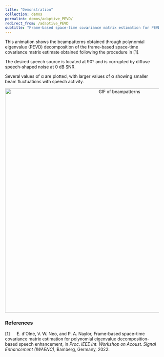 ```yaml
---
title: "Demonstration"
collection: demos
permalink: demos/adaptive_PEVD/
redirect_from: /adaptive_PEVD
subtitle: "Frame-based space-time covariance matrix estimation for PEVD-based speech enhancement"
---
```


This animation shows the beampatterns obtained through polynomial eigenvalue (PEVD) decomposition of the frame-based space-time covariance matrix estimate obtained following the procedure in [1].

The desired speech source is located at 90° and is corrupted by diffuse speech-shaped noise at 0 dB SNR.

Several values of &#945; are plotted, with larger values of &#945; showing smaller beam fluctuations with speech activity.

<center><img src="../../files/adaptive_PEVD/beams.gif" alt="GIF of beampatterns" style="height:550pt;"></center>

### References

[1] &emsp; E. d'Olne, V. W. Neo, and P. A. Naylor, Frame-based space-time covariance matrix estimation for polynomial eigenvalue decomposition-based speech enhancement, in <i> Proc. IEEE Int. Workshop on Acoust. Signal Enhancement (IWAENC)</i>, Bamberg, Germany, 2022.
